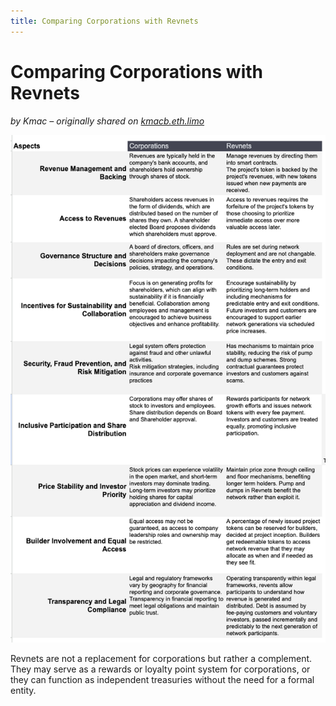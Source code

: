 ```yaml
---
title: Comparing Corporations with Revnets
---
```


# Comparing Corporations with Revnets

_by Kmac – originally shared on
[kmacb.eth.limo](https://kmacb.eth.limo/81C59C18-70C0-4780-834F-F6EAAA9D593A/)_

![Revnet comparison chart](chart.png)

Revnets are not a replacement for corporations but rather a complement. They may
serve as a rewards or loyalty point system for corporations, or they can
function as independent treasuries without the need for a formal entity.

